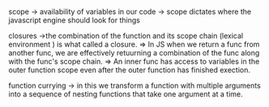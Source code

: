 scope
-> availability of variables in our code
-> scope dictates where the javascript engine should look for things

closures
->the combination of the function and its scope chain (lexical environment )
is what called a closure.
=> In JS when we return a func from another func, we are effectively retuurning a combination of the func along with the func's scope chain.
=> An inner func has access to variables in the outer function scope even after the outer
function has finished exection.

function currying
-> in this we transform a function with multiple arguments into a sequence of
nesting functions that take one argument at a time.
